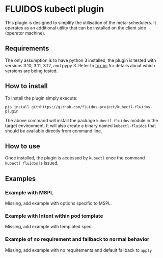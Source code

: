 # FLUIDOS kubectl plugin

This plugin is designed to simplify the utilisation of the meta-schedulers.
It operates as an additional utility that can be installed on the client side (operator machine).

## Requirements

The only assumption is to have python 3 installed, the plugin is tested with versions 3.10, 3.11, 3.12, and pypy 3.
Refer to [tox.ini](tox.ini) for details about which versions are being tested.


## How to install

To install the plugin simply execute:

`pip install git+https://github.com/fluidos-project/kubectl-fluidos-plugin`

The above command will install the package `kubectl-fluidos` module in the target environment.
It will also create a binary named `kubectl-fluidos` that should be available directly from command line.

## How to use

Once installed, the plugin is accessed by `kubectl` once the command `kubectl fluidos` is issued.

## Examples

### Example with MSPL

Missing, add example with options specific to MSPL.

### Example with Intent within pod template

Missing, add example with templated spec.

### Example of no requirement and fallback to normal behavior

Missing, add example with no requirements and default fallback to `apply`


